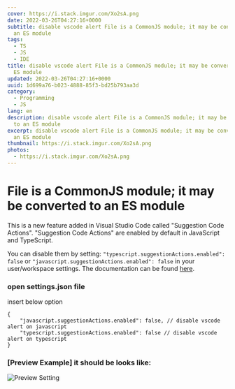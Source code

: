```yaml
---
cover: https://i.stack.imgur.com/Xo2sA.png
date: 2022-03-26T04:27:16+0000
subtitle: disable vscode alert File is a CommonJS module; it may be converted to
  an ES module
tags:
  - TS
  - JS
  - IDE
title: disable vscode alert File is a CommonJS module; it may be converted to an
  ES module
updated: 2022-03-26T04:27:16+0000
uuid: 1d699a76-b023-4888-85f3-bd25b793aa3d
category:
  - Programming
  - JS
lang: en
description: disable vscode alert File is a CommonJS module; it may be converted
  to an ES module
excerpt: disable vscode alert File is a CommonJS module; it may be converted to
  an ES module
thumbnail: https://i.stack.imgur.com/Xo2sA.png
photos:
  - https://i.stack.imgur.com/Xo2sA.png
---
```


# File is a CommonJS module; it may be converted to an ES module
This is a new feature added in Visual Studio Code called "Suggestion Code Actions". "Suggestion Code Actions" are enabled by default in JavaScript and TypeScript.

You can disable them by setting: `"typescript.suggestionActions.enabled": false` or `"javascript.suggestionActions.enabled": false` in your user/workspace settings. The documentation can be found [here](https://code.visualstudio.com/docs/getstarted/settings).

### open settings.json file
insert below option
```jsonc
{
    "javascript.suggestionActions.enabled": false, // disable vscode alert on javascript
    "typescript.suggestionActions.enabled": false // disable vscode alert on typescript
}
```

### [Preview Example] it should be looks like:
![Preview Setting](https://i.stack.imgur.com/2AUwp.png)
